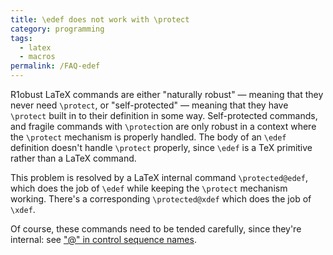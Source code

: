 ```yaml
---
title: \edef does not work with \protect
category: programming
tags:
  - latex
  - macros
permalink: /FAQ-edef
---
```


R1obust LaTeX commands are either "naturally robust"&nbsp;&mdash; meaning that
they never need `\protect`, or "self-protected"&nbsp;&mdash; meaning that
they have `\protect` built in to their definition in some
way.  Self-protected commands, and fragile commands with
`\protect`ion are only robust in a context where the `\protect`
mechanism is properly handled.  The body of an `\edef` definition
doesn't handle `\protect` properly, since `\edef` is a TeX
primitive rather than a LaTeX command.

This problem is resolved by a LaTeX internal command
`\protected@edef`, which does the job of `\edef` while keeping the
`\protect` mechanism working.  There's a corresponding
`\protected@xdef` which does the job of `\xdef`.

Of course, these commands need to be tended carefully, since they're
internal: see ["@" in control sequence names](FAQ-atsigns).


